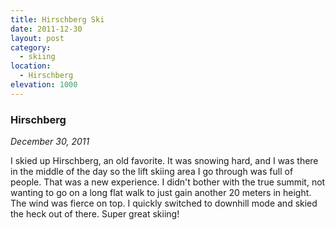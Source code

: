 ```yaml
---
title: Hirschberg Ski
date: 2011-12-30
layout: post
category:
  - skiing
location:
  - Hirschberg
elevation: 1000
---
```


### Hirschberg
<i>December 30, 2011</i>

I skied up Hirschberg, an old favorite. It was snowing hard, and I was there in the middle of the day so the lift skiing area I go through was full of people. That was a new experience. I didn't bother with the true summit, not wanting to go on a long flat walk to just gain another 20 meters in height. The wind was fierce on top. I quickly switched to downhill mode and skied the heck out of there. Super great skiing!
